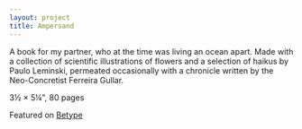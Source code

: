```yaml
---
layout: project
title: Ampersand
---
```


A book for my partner, who at the time was living an ocean apart. Made with a collection of scientific illustrations of flowers and a selection of haikus by Paulo Leminski, permeated occasionally with a chronicle written by the Neo-Concretist Ferreira Gullar.

<p class="specifications">3&frac12; × 5&frac14;", 80 pages</p>
<p class="features">Featured on <a href="http://betype.co/post/136607909806/ampersand-by-vitor-de-carvalho" target="_blank">Betype</a></p>